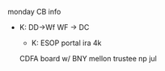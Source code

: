 monday CB info 

- K: DD->Wf
     WF -> DC

     - K: ESOP portal ira 4k



    CDFA board w/ BNY mellon trustee np jul
